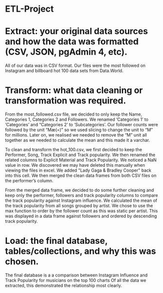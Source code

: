 # ETL-Project

# Extract: your original data sources and how the data was formatted (CSV, JSON, pgAdmin 4, etc).
All of our data was in CSV format. Our files were the most followed on Instagram and billboard hot 100 data sets from Data.World. 

# Transform: what data cleaning or transformation was required.
From the most_followed.csv file, we decided to only keep the Name, Categories 1, Categories 2 and Followers. We renamed ‘Categories 1’ to ‘Categories’ and “Categories 2’ to ‘Subcategories’. Our follower counts were followed by the unit “Mæ(=)” so  we used slicing to change the unit to “M” for millions. Later on, we realised we needed to remove the “M” unit all together as we needed to calculate the mean and this made it a varchar.

To clean and transform the hot_100.csv, we first decided to keep the Performer, Song, Track Explicit and Track popularity. We then renamed the related columns to Explicit Material and Track Popularity. We noticed a NaN value in row. We discovered we may have deleted this manually when viewing the files in excel. We added "Lady Gaga & Bradley Cooper" back into this cell. We then merged the clean data frames from both CSV files on the performer’s column.

From the merged data frame, we decided to do some further cleaning and keep only the performer, followers and track popularity columns to compare the track popularity against Instagram influence. We calculated the mean of the track popularity from all songs grouped by artist. We chose to use the max function to order by the follower count as this was static per artist. This was displayed in a data frame against followers and ordered by descending track popularity.

# Load: the final database, tables/collections, and why this was chosen.
The final database is a a comparison between Instagram Influence and Track Popularity for musicians on the top 100 charts
Of all the data we extracted, this demonstrated the relationship most clearly.
 
